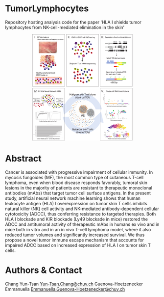 # TumorLymphocytes

Repository hosting analysis code for the paper 'HLA I shields tumor lymphocytes from NK-cell-mediated elimination in the skin'  
  
  

<p align="center">
  <img width="327" height="346" src="www/g314.png">
</p>


# Abstract

Cancer is associated with progressive impairment of cellular immunity. In mycosis fungoides (MF), the most common type of cutaneous T-cell lymphoma, even when blood disease responds favorably, tumoral skin lesions in the majority of patients are resistant to therapeutic monoclonal antibodies (mAbs) that target tumor cell surface antigens. In the present study, artificial neural network machine learning shows that human leukocyte antigen (HLA) I overexpression on tumor skin T cells inhibits natural killer (NK) cell activity and NK-mediated antibody-dependent cellular cytotoxicity (ADCC), thus conferring resistance to targeted therapies. Both HLA I blockade and KIR blockade (Ly49 blockade in mice) restored the ADCC and antitumoral activity of therapeutic mAbs in humans ex vivo and in mice both in vitro and in an in vivo T-cell lymphoma model, where it also reduced tumor volumes and significantly increased survival. We thus propose a novel tumor immune escape mechanism that accounts for impaired ADCC based on increased expression of HLA I on tumor skin T cells. 

# Authors & Contact
Chang Yun-Tsan <Yun-Tsan.Chang@chuv.ch>
Guenova-Hoetzenecker Emmanuella Emmanuella.Guenova-Hoetzenecker@chuv.ch
